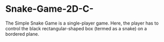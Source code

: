 # Snake-Game-2D-C-
The Simple Snake Game is a single-player game. Here, the player has to control the black rectangular-shaped box (termed as a snake) on a bordered plane.

